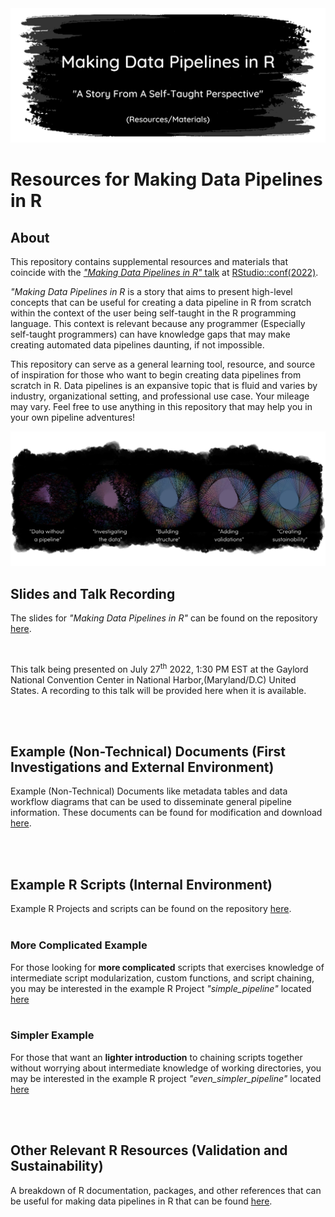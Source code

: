 <img src="images/readme_logo.png" alt="Making Data Pipelines in R: A Story From A Self Taught Perspective Resources and Materials on a black and gray blotchy background" style="max-width='100%;'"/>

# **Resources for Making Data Pipelines in R** <br>

## **About**

This repository contains supplemental resources and materials that coincide with the [*"Making Data Pipelines in R"* talk](https://sched.co/11iZI) at [RStudio::conf(2022)](https://www.rstudio.com/conference/2022/schedule/).

*"Making Data Pipelines in R* is a story that aims to present high-level concepts that can be useful for creating a data pipeline in R from scratch within the context of the user being self-taught in the R programming language. This context is relevant because any programmer (Especially self-taught programmers) can have knowledge gaps that may make creating automated data pipelines daunting, if not impossible.

This repository can serve as a general learning tool, resource, and source of inspiration for those who want to begin creating data pipelines from scratch in R. Data pipelines is an expansive topic that is fluid and varies by industry, organizational setting, and professional use case. Your mileage may vary. Feel free to use anything in this repository that may help you in your own pipeline adventures!

<img src="images/pl_flow.png" style="max-width: 100%"/>

<br>

## **Slides and Talk Recording**

The slides for *"Making Data Pipelines in R"* can be found on the repository [here](https://meghansaha.github.io/pipelines_in_R).

<br>

This talk being presented on July 27<sup>th</sup> 2022, 1:30 PM EST at the Gaylord National Convention Center in National Harbor,(Maryland/D.C) United States. A recording to this talk will be provided here when it is available.

<br><br>

## **Example (Non-Technical) Documents (First Investigations and External Environment)**


Example (Non-Technical) Documents like metadata tables and data workflow diagrams that can be used to disseminate general pipeline information. These documents can be found for modification and download [here](examples/documents).

<br><br>

## **Example R Scripts (Internal Environment)**

Example R Projects and scripts can be found on the repository [here](examples/projects).<br><br>

### More Complicated Example
For those looking for **more complicated** scripts that exercises knowledge of intermediate script modularization, custom functions, and script chaining, you may be interested in the example R Project *"simple_pipeline"* located [here](examples/projects/simple_pipeline)<br><br>

### Simpler Example
For those that want an **lighter introduction** to chaining scripts together without worrying about intermediate knowledge of working directories, you may be interested in the example R project *"even_simpler_pipeline"* located [here](examples/projects/even_simpler_pipeline)

<br><br>

## **Other Relevant R Resources (Validation and Sustainability)**

A breakdown of R documentation, packages, and other references that can be useful for making data pipelines in R that can be found [here](other_resources.md).
